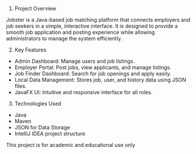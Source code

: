 1. Project Overview

Jobster is a Java-based job matching platform that connects employers and job seekers in a simple, interactive interface. It is designed to provide a smooth job application and posting experience while allowing administrators to manage the system efficiently.

2. Key Features

- Admin Dashboard: Manage users and job listings.
- Employer Portal: Post jobs, view applicants, and manage listings.
- Job Finder Dashboard: Search for job openings and apply easily.
- Local Data Management: Stores job, user, and history data using JSON files.
- JavaFX UI: Intuitive and responsive interface for all roles.

3. Technologies Used

- Java
- Maven
- JSON for Data Storage
- IntelliJ IDEA project structure

This project is for academic and educational use only
